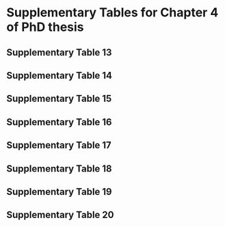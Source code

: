 # Supplementary Tables for Chapter 4 of PhD thesis



## Supplementary Table 13





## Supplementary Table 14





## Supplementary Table 15




## Supplementary Table 16





## Supplementary Table 17





## Supplementary Table 18






## Supplementary Table 19





## Supplementary Table 20
